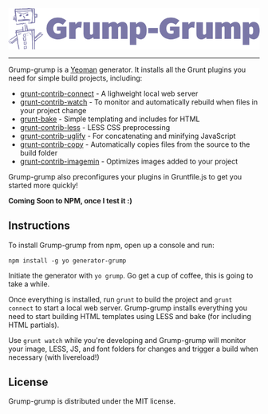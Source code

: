 ![Grump-grump](assets/grump-grump-logo.png)

---------------------

Grump-grump is a [Yeoman](http://yeoman.io) generator. It installs all the Grunt plugins you need for simple build projects,
including:

- [grunt-contrib-connect](https://github.com/gruntjs/grunt-contrib-connect) - A lighweight local web server
- [grunt-contrib-watch](https://github.com/gruntjs/grunt-contrib-watch) - To monitor and automatically rebuild when files in your project change
- [grunt-bake](https://github.com/MathiasPaumgarten/grunt-bake) - Simple templating and includes for  HTML
- [grunt-contrib-less](https://github.com/gruntjs/grunt-contrib-less) - LESS CSS preprocessing
- [grunt-contrib-uglify](https://github.com/gruntjs/grunt-contrib-uglify) - For concatenating and minifying JavaScript
- [grunt-contrib-copy](https://github.com/gruntjs/grunt-contrib-copy) - Automatically copies files from the source to the build folder
- [grunt-contrib-imagemin](https://github.com/gruntjs/grunt-contrib-imagemin) - Optimizes images added to your project

Grump-grump also preconfigures your plugins in Gruntfile.js to get you started more quickly!

**Coming Soon to NPM, once I test it :)**

## Instructions
To install Grump-grump from npm, open up a console and run:

```
npm install -g yo generator-grump
```

Initiate the generator with `yo grump`. Go get a cup of coffee, this is going to take a while.

Once everything is installed, run `grunt` to build the project and `grunt connect` to start a local web server.
Grump-grump installs everything you need to start building HTML templates using LESS and bake (for including HTML partials).

Use `grunt watch` while you're developing and Grump-grump will monitor your image, LESS, JS, and font folders for changes
and trigger a build when necessary (with livereload!)

## License

Grump-grump is distributed under the MIT license.
